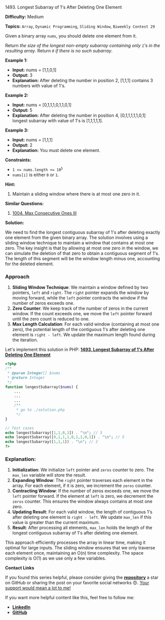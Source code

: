 1493\. Longest Subarray of 1's After Deleting One Element

**Difficulty:** Medium

**Topics:** `Array`, `Dynamic Programming`, `Sliding Window`, `Biweekly Contest 29`

Given a binary array `nums`, you should delete one element from it.

Return _the size of the longest non-empty subarray containing only `1`'s in the resulting array_. Return _`0` if there is no such subarray_.

**Example 1:**

- **Input:** nums = [1,1,0,1]
- **Output:** 3
- **Explanation:** After deleting the number in position 2, [1,1,1] contains 3 numbers with value of 1's.

**Example 2:**

- **Input:** nums = [0,1,1,1,0,1,1,0,1]
- **Output:** 5
- **Explanation:** After deleting the number in position 4, [0,1,1,1,1,1,0,1] longest subarray with value of 1's is [1,1,1,1,1].

**Example 3:**

- **Input:** nums = [1,1,1]
- **Output:** 2
- **Explanation:** You must delete one element.

**Constraints:**

- <code>1 <= nums.length <= 10<sup>5</sup></code>
- `nums[i]` is either `0` or `1`.



**Hint:**
1. Maintain a sliding window where there is at most one zero in it.



**Similar Questions:**
1. [1004. Max Consecutive Ones III](https://github.com/mah-shamim/leet-code-in-php/tree/main/algorithms/001004-max-consecutive-ones-iii)






**Solution:**

We need to find the longest contiguous subarray of 1's after deleting exactly one element from the given binary array. The solution involves using a sliding window technique to maintain a window that contains at most one zero. The key insight is that by allowing at most one zero in the window, we can simulate the deletion of that zero to obtain a contiguous segment of 1's. The length of this segment will be the window length minus one, accounting for the deleted element.

### Approach
1. **Sliding Window Technique**: We maintain a window defined by two pointers, `left` and `right`. The `right` pointer expands the window by moving forward, while the `left` pointer contracts the window if the number of zeros exceeds one.
2. **Zero Counter**: We keep track of the number of zeros in the current window. If the count exceeds one, we move the `left` pointer forward until the zero count is reduced to one.
3. **Max Length Calculation**: For each valid window (containing at most one zero), the potential length of the contiguous 1's after deleting one element is `right - left`. We update the maximum length found during the iteration.

Let's implement this solution in PHP: **[1493. Longest Subarray of 1's After Deleting One Element](https://github.com/mah-shamim/leet-code-in-php/tree/main/algorithms/001493-longest-subarray-of-1s-after-deleting-one-element/solution.php)**

```php
<?php
/**
 * @param Integer[] $nums
 * @return Integer
 */
function longestSubarray($nums) {
    ...
    ...
    ...
    /**
     * go to ./solution.php
     */
}

// Test cases
echo longestSubarray([1,1,0,1]) . "\n"; // 3
echo longestSubarray([0,1,1,1,0,1,1,0,1]) . "\n"; // 5
echo longestSubarray([1,1,1]) . "\n"; // 2
?>
```

### Explanation:

1. **Initialization**: We initialize `left` pointer and `zeros` counter to zero. The `max_len` variable will store the result.
2. **Expanding Window**: The `right` pointer traverses each element in the array. For each element, if it is zero, we increment the `zeros` counter.
3. **Contracting Window**: If the number of zeros exceeds one, we move the `left` pointer forward. If the element at `left` is zero, we decrement the `zeros` counter. This ensures the window always contains at most one zero.
4. **Updating Result**: For each valid window, the length of contiguous 1's after deleting one element is `right - left`. We update `max_len` if this value is greater than the current maximum.
5. **Result**: After processing all elements, `max_len` holds the length of the longest contiguous subarray of 1's after deleting one element.

This approach efficiently processes the array in linear time, making it optimal for large inputs. The sliding window ensures that we only traverse each element once, maintaining an O(n) time complexity. The space complexity is O(1) as we use only a few variables.

**Contact Links**

If you found this series helpful, please consider giving the **[repository](https://github.com/mah-shamim/leet-code-in-php)** a star on GitHub or sharing the post on your favorite social networks 😍. [Your support would mean a lot to me!](https://arrivinglivelinesshop.com/xivbsatfw?key=a7e4ffd76750c3e2f4afa05276f66af7)

If you want more helpful content like this, feel free to follow me:

- **[LinkedIn](https://www.linkedin.com/in/arifulhaque/)**
- **[GitHub](https://github.com/mah-shamim)**